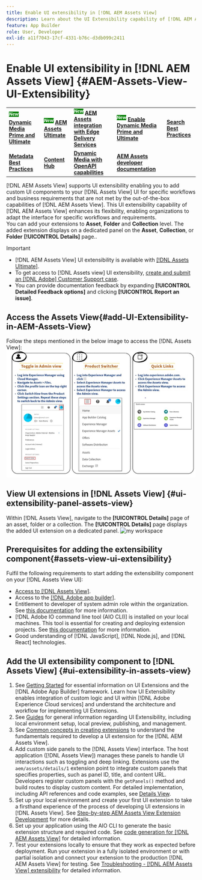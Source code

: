 ```yaml
---
title: Enable UI extensibility in [!DNL AEM Assets View] 
description: Learn about the UI Extensibility capability of [!DNL AEM Assets View]. [!DNL AEM Assets View] UI enables adding custom UI components to meet specific business needs.
feature: App Builder
role: User, Developer
exl-id: a11f7043-17cf-4331-b76c-d3db099c2411
---
```

# Enable UI extensibility in [!DNL AEM Assets View] {#AEM-Assets-View-UI-Extensibility}

<table>
    <tr>
        <td>
            <sup style= "background-color:#008000; color:#FFFFFF; font-weight:bold"><i>New</i></sup> <a href="/help/assets/dynamic-media/dm-prime-ultimate.md"><b>Dynamic Media Prime and Ultimate</b></a>
        </td>
        <td>
            <sup style= "background-color:#008000; color:#FFFFFF; font-weight:bold"><i>New</i></sup> <a href="/help/assets/assets-ultimate-overview.md"><b>AEM Assets Ultimate</b></a>
        </td>
        <td>
            <sup style= "background-color:#008000; color:#FFFFFF; font-weight:bold"><i>New</i></sup> <a href="/help/assets/integrate-aem-assets-edge-delivery-services.md"><b>AEM Assets integration with Edge Delivery Services</b></a>
        </td>
          <td>
            <sup style= "background-color:#008000; color:#FFFFFF; font-weight:bold"><i>New</i></sup> <a href="/help/assets/dynamic-media/enable-dynamic-media-prime-and-ultimate.md"><b>Enable Dynamic Media Prime and Ultimate</b></a>
        </td>
        <td>
            <a href="/help/assets/search-best-practices.md"><b>Search Best Practices</b></a>
        </td>
    </tr>
    <tr>
        <td>
            <a href="/help/assets/metadata-best-practices.md"><b>Metadata Best Practices</b></a>
        </td>
        <td>
            <a href="/help/assets/product-overview.md"><b>Content Hub</b></a>
        </td>
        <td>
            <a href="/help/assets/dynamic-media-open-apis-overview.md"><b>Dynamic Media with OpenAPI capabilities</b></a>
        </td>
        <td>
            <a href="https://developer.adobe.com/experience-cloud/experience-manager-apis/"><b>AEM Assets developer documentation</b></a>
        </td>
    </tr>
</table>

[!DNL AEM Assets View] supports UI extensibility enabling you to add custom UI components to your [!DNL Assets View] UI for specific workflows and business requirements that are not met by the out-of-the-box capabilities of [!DNL AEM Assets View]. This UI extensibility capability of [!DNL AEM Assets View] enhances its flexibility, enabling organizations to adapt the interface for specific workflows and requirements.  
You can add your extensions to **Asset**, **Folder** and **Collection** level. The added extension displays on a dedicated panel on the **Asset**, **Collection**, or **Folder** **[!UICONTROL Details]** page..

>[!IMPORTANT]
>
> * [!DNL AEM Assets View] UI extensibility is available with [[!DNL Assets Ultimate]](/help/assets/assets-ultimate-overview.md).
> * To get access to [!DNL Assets view] UI extensibility, [create and submit an [!DNL Adobe] Customer Support case](https://helpx.adobe.com/enterprise/using/support-for-experience-cloud.html).
> * You can provide documentation feedback by expanding **[!UICONTROL Detailed Feedback options]** and clicking **[!UICONTROL Report an issue]**.

## <a id="1"></a> Access the Assets View{#add-UI-Extensibility-in-AEM-Assets-View}

Follow the steps mentioned in the below image to access the [!DNL Assets View]:
![access-assets-view-ui](/help/assets/assets/access-assets-view.jpg)

## View UI extensions in [!DNL Assets View] {#ui-extensibility-panel-assets-view}

Within [!DNL Assets View], navigate to the **[!UICONTROL Details]** page of an asset, folder or a collection. The **[!UICONTROL Details]** page displays the added UI extension on a dedicated panel.
![my workspace](/help/assets/assets/my-workspace-assets-view3.png)

## Prerequisites for adding the extensibility component{#assets-view-ui-extensibility}

Fulfil the following requirements to start adding the extensibility component on your [!DNL Assets View UI]:

* [Access to [!DNL Assets View]](#1).
* Access to the [[!DNL Adobe app builder]](https://developer.adobe.com/app-builder/docs/overview/). 
* Entitlement to developer of system admin role within the organization. See [this documentation](https://developer.adobe.com/uix/docs/guides/get-access/) for more information.
* [!DNL Adobe IO command line tool (AIO CLI)] is installed on your local machines. This tool is essential for creating and deploying extension projects. See [this documentation](https://developer.adobe.com/app-builder/docs/getting_started/#local-environment-set-up) for more information.
* Good understanding of [!DNL JavaScript], [!DNL Node.js], and [!DNL React] technologies.

## Add the UI extensibility component to [!DNL Assets View] {#ui-extensibility-in-assets-view}

1. See [Getting Started](https://developer.adobe.com/uix/docs/getting-started/) for essential information on UI Extensions and the [!DNL Adobe App Builder] framework. Learn how UI Extensibility enables integration of custom logic and UI within [!DNL Adobe Experience Cloud services] and understand the architecture and workflow for implementing UI Extensions.
1. See [Guides](https://developer.adobe.com/uix/docs/guides/) for general information regarding UI Extensibility, including local environment setup, local preview, publishing, and management.
1. See [Common concepts in creating extensions](https://developer.adobe.com/uix/docs/services/aem-assets-view/api/commons/) to understand the fundamentals required to develop a UI extension for the [!DNL AEM Assets View].
1. Add custom side panels to the [!DNL Assets View] interface. The host application ([!DNL Assets View]) manages these panels to handle UI interactions such as toggling and deep linking. Extensions use the `aem/assets/details/1` extension point to integrate custom panels that specifies properties, such as panel ID, title, and content URL. Developers register custom panels with the `getPanels()` method and build routes to display custom content. For detailed implementation, including API references and code examples, see [Details View](https://developer.adobe.com/uix/docs/services/aem-assets-view/api/details-view/).
1. Set up your local environment and create your first UI extension to take a firsthand experience of the process of developing UI extensions in [!DNL Assets View]. See [Step-by-step AEM Assets View Extension Development](https://developer.adobe.com/uix/docs/services/aem-assets-view/extension-development/) for more details.
1. Set up your application using the AIO CLI to generate the basic extension structure and required code. See [code generation for [!DNL AEM Assets View]](https://developer.adobe.com/uix/docs/services/aem-assets-view/code-generation/) for detailed information.
1. Test your extensions locally to ensure that they work as expected before deployment. Run your extension in a fully isolated environment or with partial isolation and connect your extension to the production [!DNL AEM Assets View] for testing. See [Troubleshooting - [!DNL AEM Assets View] extensibility](https://developer.adobe.com/uix/docs/services/aem-assets-view/debug/) for detailed information.
